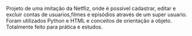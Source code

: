 Projeto de uma imitação da Netfliz, onde é possivel cadastrar, editar e excluir contas de usuarios,filmes e episódios através de um super usuario. Foram utilizados Python e HTML e 
conceitos de orientação a objeto. Totalmente feito para prática e estudos.

